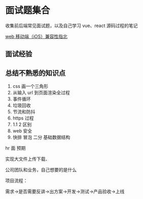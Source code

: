 # 面试题集合

收集前后端常见面试题，以及自己学习 vue、react 源码过程的笔记

[web 移动端（iOS）兼容性指北](https://juejin.cn/post/6854573215298256910#heading-6)

## 面试经验

## 总结不熟悉的知识点

1. css 画一个三角形
2. 从输入 url 到页面渲染全过程
3. 事件循环
4. 垃圾回收
5. 节流和防抖
6. https 过程
7. 1.1 2 区别
8. web 安全
9. 快排 冒泡 二分 基础数据结构

hr 面
预期

实现大文件上传下载、

公司团队和业务，自己想要的是什么

项目流程：

需求->是否需要反讲->出方案->开发->测试->产品验收->上线
